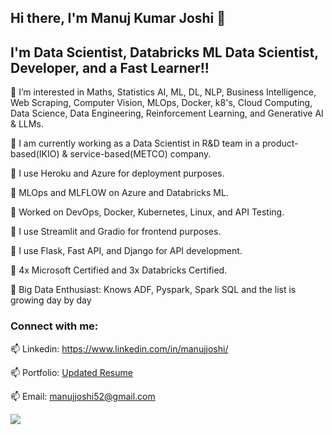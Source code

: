 ## Hi there, I'm Manuj Kumar Joshi 👋

## I'm Data Scientist, Databricks ML Data Scientist, Developer, and a Fast Learner!!


👀 I’m interested in Maths, Statistics AI, ML, DL, NLP, Business Intelligence, Web Scraping, Computer Vision, MLOps, Docker, k8's, Cloud Computing, Data Science, Data Engineering, Reinforcement Learning, and Generative AI & LLMs.

🌱 I am currently working as a Data Scientist in R&D team in a product-based(IKIO) & service-based(METCO) company.

🌱 I use Heroku and Azure for deployment purposes.

🌱 MLOps and MLFLOW on Azure and Databricks ML.

🌱 Worked on DevOps, Docker, Kubernetes, Linux, and API Testing.

🌱 I use Streamlit and Gradio for frontend purposes.

🌱 I use Flask, Fast API, and Django for API development.

🌱 4x Microsoft Certified and 3x Databricks Certified. 

🌱 Big Data Enthusiast: Knows ADF, Pyspark, Spark SQL and the list is growing day by day

### Connect with me:


📫 Linkedin: https://www.linkedin.com/in/manujjoshi/

📫 Portfolio: [Updated Resume](https://github.com/manujjoshi/Resume/blob/main/Manuj%20Joshi%202023.pdf)

📫 Email: manujjoshi52@gmail.com

![](https://komarev.com/ghpvc/?username=manujjoshi52)
